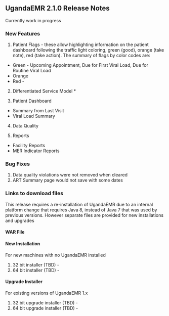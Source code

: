 ## UgandaEMR 2.1.0 Release Notes
Currently work in progress 

### New Features

1. Patient Flags - these allow highlighting information on the patient dashboard following the traffic light coloring, green (good), orange (take note), red (take action). The summary of flags by color codes are:

  * Green - Upcoming Appointment, Due for First Viral Load, Due for Routine Viral Load
  * Orange 
  * Red - 
2. Differentiated Service Model 
   * 

3. Patient Dashboard
  * Summary from Last Visit 
  * Viral Load Summary 

4. Data Quality

5. Reports

  * Facility Reports
  * MER Indicator Reports 

### Bug Fixes

1. Data quality violations were not removed when cleared 
2. ART Summary page would not save with some dates 

### Links to download files

This release requires a re-installation of UgandaEMR due to an internal platform change that requires Java 8, instead of Java 7 that was used by previous versions. However separate files are provided for new installations and upgrades 

#### WAR File 


#### New Installation

For new machines with no UgandaEMR installed

1. 32 bit installer (TBD) - 
2. 64 bit installer (TBD) -  


#### Upgrade Installer 

For existing versions of UgandaEMR 1.x 

1. 32 bit upgrade installer (TBD) - 
2. 64 bit upgrade installer (TBD) -  

